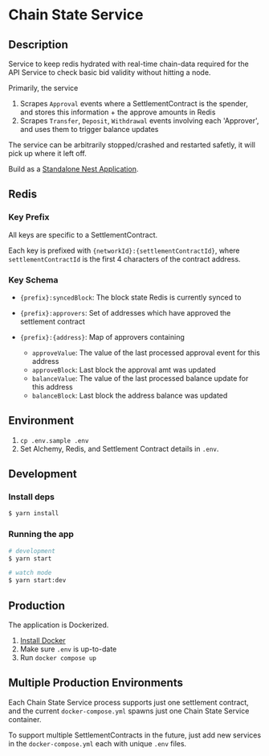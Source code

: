 # Chain State Service

## Description

Service to keep redis hydrated with real-time chain-data required for the API Service to check basic bid validity without hitting a node.

Primarily, the service
1. Scrapes `Approval` events where a SettlementContract is the spender, and stores this information + the approve amounts in Redis
2. Scrapes `Transfer`, `Deposit`, `Withdrawal` events involving each 'Approver', and uses them to trigger balance updates

The service can be arbitrarily stopped/crashed and restarted safetly, it will pick up where it left off.

Build as a [Standalone Nest Application](https://docs.nestjs.com/standalone-applications).

## Redis

### Key Prefix

All keys are specific to a SettlementContract. 

Each key is prefixed with `{networkId}:{settlementContractId}`, where `settlementContractId` is the first 4 characters of the contract address.

### Key Schema

- `{prefix}:syncedBlock`: The block state Redis is currently synced to

- `{prefix}:approvers`: Set of addresses which have approved the settlement contract

- `{prefix}:{address}`: Map of approvers containing
  - `approveValue`: The value of the last processed approval event for this address
  - `approveBlock`: Last block the approval amt was updated
  - `balanceValue`: The value of the last processed balance update for this address
  - `balanceBlock`: Last block the address balance was updated

## Environment

1. `cp .env.sample .env`
2. Set Alchemy, Redis, and Settlement Contract details in `.env`.

## Development

### Install deps

```bash
$ yarn install
```

### Running the app

```bash
# development
$ yarn start

# watch mode
$ yarn start:dev
```

## Production

The application is Dockerized.

1. [Install Docker](https://docs.docker.com/get-docker/)
2. Make sure `.env` is up-to-date
3. Run `docker compose up`

## Multiple Production Environments

Each Chain State Service process supports just one settlement contract, and the current `docker-compose.yml` spawns just one Chain State Service container.

To support multiple SettlementContracts in the future, just add new services in the `docker-compose.yml` each with unique `.env` files.
